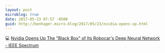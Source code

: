 ```yaml
---
layout: post
microblog: true
date: 2017-05-23 07:57 -0500
guid: http://benhager.micro.blog/2017/05/23/nvidia-opens-up.html
---
```

💻 [Nvidia Opens Up The "Black Box" of Its Robocar's Deep Neural Network - IEEE Spectrum](http://spectrum.ieee.org/cars-that-think/transportation/self-driving/nvidia-looks-inside-its-deeplearning-systems-black-box)
